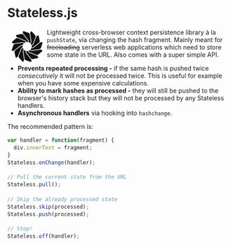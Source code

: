 # Stateless.js

<img src="https://raw.githubusercontent.com/eugene-eeo/stateless.js/master/media/small.png" hspace="10" vspace="6" align="left"/>

Lightweight cross-browser context persistence library à la
``pushState``, via changing the hash fragment. Mainly meant
for ~~freeloading~~ serverless web applications which need
to store some state in the URL. Also comes with a super
simple API.

 - **Prevents repeated processing -** if the same hash is
 pushed twice *consecutively* it will not be processed twice.
 This is useful for example when you have some expensive
 calculations.
 - **Ability to mark hashes as processed -** they will still
 be pushed to the browser's history stack but they will not
 be processed by any Stateless handlers.
 - **Asynchronous handlers** via hooking into `hashchange`.

The recommended pattern is:

```js
var handler = function(fragment) {
  div.innerText = fragment;
}
Stateless.onChange(handler);

// Pull the current state from the URL
Stateless.pull();

// Skip the already processed state
Stateless.skip(processed);
Stateless.push(processed);

// Stop!
Stateless.off(handler);
```

